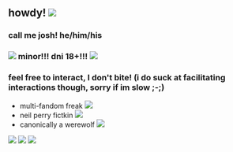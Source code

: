 ## howdy! <img src="https://i.imgur.com/iH75pGc.gif"/>
### call me josh! he/him/his
### <img src="https://i.imgur.com/BUcNTzP.gif"/> minor!!! dni 18+!!! <img src="https://i.imgur.com/BUcNTzP.gif"/>
### feel free to interact, I don't bite! (i do suck at facilitating interactions though, sorry if im slow ;-;)
- multi-fandom freak <img src="https://i.imgur.com/TuGwTAK.gif"/>
- neil perry fictkin <img src="https://i.imgur.com/H4w3DSt.gif"/>
- canonically a werewolf <img src="https://i.imgur.com/lDs9tqm.gif"/>
<img src="https://i.pinimg.com/736x/c8/bf/b6/c8bfb677f8892d4eaecec91fb5acc245.jpg"/>
<img src="https://i.pinimg.com/736x/dc/a3/a0/dca3a017cd347383b57fea27a5adeeac.jpg"/>
<img src="https://i.pinimg.com/736x/fe/69/b8/fe69b819a525ce4a2148c0d3de5c56da.jpg"/>
<!--
**scalIywag/scalIywag** is a ✨ _special_ ✨ repository because its `README.md` (this file) appears on your GitHub profile.

Here are some ideas to get you started:

- 🔭 I’m currently working on ...
- 🌱 I’m currently learning ...
- 👯 I’m looking to collaborate on ...
- 🤔 I’m looking for help with ...
- 💬 Ask me about ...
- 📫 How to reach me: ...
- 😄 Pronouns: ...
- ⚡ Fun fact: ...
-->
